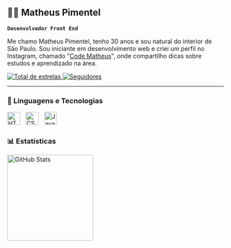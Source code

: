 ## 👨‍💻 Matheus Pimentel

**`Desenvolvedor Front End`**

Me chamo Matheus Pimentel, tenho 30 anos e sou natural do interior de São Paulo. Sou iniciante em desenvolvimento web e criei um perfil no Instagram, chamado "[Code Matheus](https://www.instagram.com/code.matheus/)", onde compartilho dicas sobre estudos e aprendizado na área.

<p align="left">
    <a href="https://github.com/MatthPimentel?tab=repositories&sort=stargazers">
        <img 
            alt="Total de estrelas" 
            title="Total de estrelas GitHub" 
            src="https://custom-icon-badges.demolab.com/github/stars/MatthPimentel?color=55960c&style=for-the-badge&labelColor=488207&logo=star&label=estrelas"
        />
    </a>
    <a href="https://github.com/MatthPimentel?tab=followers">
        <img 
            alt="Seguidores"
            title="Me siga no GitHub" 
            src="https://custom-icon-badges.demolab.com/github/followers/MatthPimentel?color=236ad3&labelColor=1155ba&style=for-the-badge&logo=github&label=Seguidores&logoColor=white"
        />
    </a>
</p>

---

### 🤖 Linguagens e Tecnologias

<img 
    align="left" 
    alt="HTML"
    title="HTML" 
    width="30px" 
    style="padding-right: 10px;" 
    src="https://cdn.jsdelivr.net/gh/devicons/devicon@latest/icons/html5/html5-original.svg" 
/>
<img 
    align="left" 
    alt="CSS" 
    title="CSS"
    width="30px" 
    style="padding-right: 10px;" 
    src="https://cdn.jsdelivr.net/gh/devicons/devicon@latest/icons/css3/css3-original.svg" 
/>
<img 
    align="left" 
    alt="JavaScript" 
    title="JavaScript"
    width="30px" 
    style="padding-right: 10px;" 
    src="https://cdn.jsdelivr.net/gh/devicons/devicon@latest/icons/javascript/javascript-original.svg" 
/>

<br/>
<br/>

### 📊 Estatísticas

<img 
      align="left" 
      alt="GitHub Stats" 
      height="200" 
      src="https://github-readme-stats.vercel.app/api/top-langs/?username=MatthPimentel&theme=tokyonight&layout=compact&custom_title=Tecnologias&langs_count=9" 
  />

</p>
